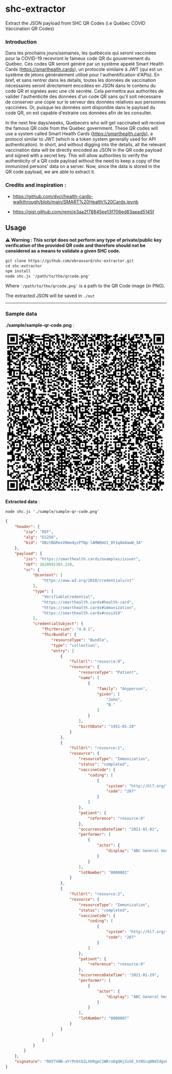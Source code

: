# shc-extractor

Extract the JSON payload from SHC QR Codes (i.e Québec COVID Vaccination QR Codes)

### Introduction

Dans les prochains jours/semaines, les québécois qui seront vaccinées pour la COVID-19 recevront le fameux code QR du gouvernement du Québec. Ces codes QR seront généré par un système appelé Smart Health Cards (https://smarthealth.cards), un protocole similaire à JWT (qui est un système de jetons généralement utilisé pour l'authentification d'APIs). En bref, et sans rentrer dans les details, toutes les données de vaccination nécessaires seront directement encodées en JSON dans le contenu du code QR et signées avec une clé secrète. Cela permettra aux authorités de valider l'authenticité des données d'un code QR sans qu'il soit nécessaire de conserver une copie sur le serveur des données relatives aux personnes vaccinées. Or, puisque les données sont disponible dans le payload du code QR, on est capable d'extraire ces données afin de les consulter.

In the next few days/weeks, Quebecers who will get vaccinated will receive the famous QR code from the Quebec government. These QR codes will use a system called Smart Health Cards (https://smarthealth.cards), a protocol similar to JWT (which is a token system generally used for API authentication). In short, and without digging into the details, all the relevant vaccination data will be directly encoded as JSON in the QR code payload and signed with a secret key. This will allow authorities to verify the authenticity of a QR code payload without the need to keep a copy of the immunized persons' data on a server. Now, since the data is stored in the QR code payload, we are able to extract it. 

### Credits and inspiration :

* https://github.com/dvci/health-cards-walkthrough/blob/main/SMART%20Health%20Cards.ipynb

* https://gist.github.com/remi/e3aa2f78845ee13f706ed83aead5145f


## Usage 

⚠️ **Warning : This script does not perform any type of private/public key verification of the provided QR code and therefore should not be considered as a means to validate a given SHC code.**

```
git clone https://github.com/obrassard/shc-extractor.git
cd shc-extractor
npm install
node shc.js '/path/to/the/qrcode.png'
```

Where `'/path/to/the/qrcode.png'` is a path to the QR Code image (in PNG).

The extracted JSON will be saved in `./out`

---

### Sample data

**./sample/sample-qr-code.png** :

![Sample QR Code](./sample/sample-qr-code.png)

**Extracted data** :
```
node shc.js './sample/sample-qr-code.png'
```

```json
{
    "header": {
        "zip": "DEF",
        "alg": "ES256",
        "kid": "OBztBGRexV0me4ycPTBp-lAMWQmU1_OY1q8m4awW_34"
    },
    "payload": {
        "iss": "https://smarthealth.cards/examples/issuer",
        "nbf": 1620992383.218,
        "vc": {
            "@context": [
                "https://www.w3.org/2018/credentials/v1"
            ],
            "type": [
                "VerifiableCredential",
                "https://smarthealth.cards#health-card",
                "https://smarthealth.cards#immunization",
                "https://smarthealth.cards#covid19"
            ],
            "credentialSubject": {
                "fhirVersion": "4.0.1",
                "fhirBundle": {
                    "resourceType": "Bundle",
                    "type": "collection",
                    "entry": [
                        {
                            "fullUrl": "resource:0",
                            "resource": {
                                "resourceType": "Patient",
                                "name": [
                                    {
                                        "family": "Anyperson",
                                        "given": [
                                            "John",
                                            "B."
                                        ]
                                    }
                                ],
                                "birthDate": "1951-01-20"
                            }
                        },
                        {
                            "fullUrl": "resource:1",
                            "resource": {
                                "resourceType": "Immunization",
                                "status": "completed",
                                "vaccineCode": {
                                    "coding": [
                                        {
                                            "system": "http://hl7.org/fhir/sid/cvx",
                                            "code": "207"
                                        }
                                    ]
                                },
                                "patient": {
                                    "reference": "resource:0"
                                },
                                "occurrenceDateTime": "2021-01-01",
                                "performer": [
                                    {
                                        "actor": {
                                            "display": "ABC General Hospital"
                                        }
                                    }
                                ],
                                "lotNumber": "0000001"
                            }
                        },
                        {
                            "fullUrl": "resource:2",
                            "resource": {
                                "resourceType": "Immunization",
                                "status": "completed",
                                "vaccineCode": {
                                    "coding": [
                                        {
                                            "system": "http://hl7.org/fhir/sid/cvx",
                                            "code": "207"
                                        }
                                    ]
                                },
                                "patient": {
                                    "reference": "resource:0"
                                },
                                "occurrenceDateTime": "2021-01-29",
                                "performer": [
                                    {
                                        "actor": {
                                            "display": "ABC General Hospital"
                                        }
                                    }
                                ],
                                "lotNumber": "0000007"
                            }
                        }
                    ]
                }
            }
        }
    },
    "signature": "RH5TVWB-aYrPnbtb2LXU9gpC1WRra0gQHjZxSE_htNScq8NdIdgoUt5C1kvdiXbYqD79W87si9x66fFCwmCmgw"
}
```
